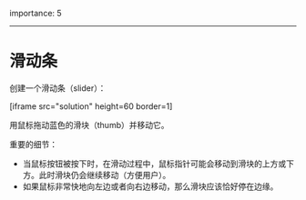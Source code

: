 importance: 5

---

# 滑动条

创建一个滑动条（slider）：

[iframe src="solution" height=60 border=1]

用鼠标拖动蓝色的滑块（thumb）并移动它。

重要的细节：

- 当鼠标按钮被按下时，在滑动过程中，鼠标指针可能会移动到滑块的上方或下方。此时滑块仍会继续移动（方便用户）。
- 如果鼠标非常快地向左边或者向右边移动，那么滑块应该恰好停在边缘。
